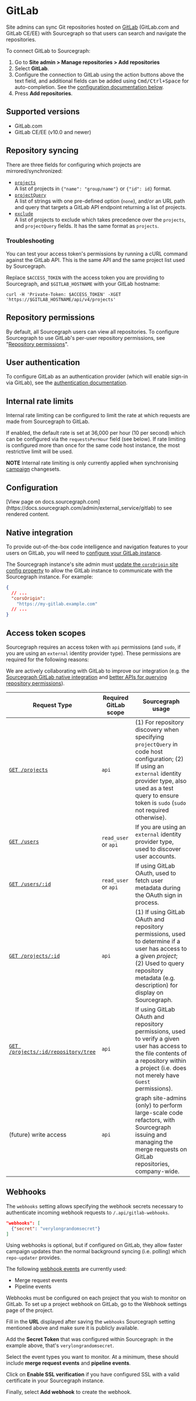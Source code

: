 # GitLab

Site admins can sync Git repositories hosted on [GitLab](https://gitlab.com) (GitLab.com and GitLab CE/EE) with Sourcegraph so that users can search and navigate the repositories.

To connect GitLab to Sourcegraph:

1. Go to **Site admin > Manage repositories > Add repositories**
1. Select **GitLab**.
1. Configure the connection to GitLab using the action buttons above the text field, and additional fields can be added using <kbd>Cmd/Ctrl+Space</kbd> for auto-completion. See the [configuration documentation below](#configuration).
1. Press **Add repositories**.

## Supported versions

- GitLab.com
- GitLab CE/EE (v10.0 and newer)

## Repository syncing

There are three fields for configuring which projects are mirrored/synchronized:

- [`projects`](gitlab.md#configuration)<br>A list of projects in `{"name": "group/name"}` or `{"id": id}` format.
- [`projectQuery`](gitlab.md#configuration)<br>A list of strings with one pre-defined option (`none`), and/or an URL path and query that targets a GitLab API endpoint returning a list of projects.
- [`exclude`](gitlab.md#configuration)<br>A list of projects to exclude which takes precedence over the `projects`, and `projectQuery` fields. It has the same format as `projects`.

### Troubleshooting

You can test your access token's permissions by running a cURL command against the GitLab API. This is the same API and the same project list used by Sourcegraph. 

Replace `$ACCESS_TOKEN` with the access token you are providing to Sourcegraph, and `$GITLAB_HOSTNAME` with your GitLab hostname:

```
curl -H 'Private-Token: $ACCESS_TOKEN' -XGET 'https://$GITLAB_HOSTNAME/api/v4/projects'
```

## Repository permissions

By default, all Sourcegraph users can view all repositories. To configure Sourcegraph to use
GitLab's per-user repository permissions, see "[Repository
permissions](../repo/permissions.md#gitlab)".

## User authentication

To configure GitLab as an authentication provider (which will enable sign-in via GitLab), see the
[authentication documentation](../auth/index.md#gitlab).

## Internal rate limits

Internal rate limiting can be configured to limit the rate at which requests are made from Sourcegraph to GitLab. 

If enabled, the default rate is set at 36,000 per hour (10 per second) which can be configured via the `requestsPerHour` field (see below). If rate limiting is configured more than once for the same code host instance, the most restrictive limit will be used.

**NOTE** Internal rate limiting is only currently applied when synchronising [campaign](../../user/campaigns/index.md) changesets.

## Configuration

<div markdown-func=jsonschemadoc jsonschemadoc:path="admin/external_service/gitlab.schema.json">[View page on docs.sourcegraph.com](https://docs.sourcegraph.com/admin/external_service/gitlab) to see rendered content.</div>

## Native integration

To provide out-of-the-box code intelligence and navigation features to your users on GitLab, you will need to [configure your GitLab instance](https://docs.gitlab.com/ee/integration/sourcegraph.html).

The Sourcegraph instance's site admin must [update the `corsOrigin` site config property](../config/site_config.md) to allow the GitLab instance to communicate with the Sourcegraph instance. For example:

```json
{
  // ...
  "corsOrigin":
    "https://my-gitlab.example.com"
  // ...
}
```

## Access token scopes

Sourcegraph requires an access token with `api` permissions (and `sudo`, if you are using an `external` identity provider type). These permissions are required for the following reasons:

We are actively collaborating with GitLab to improve our integration (e.g. the [Sourcegraph GitLab native integration](https://docs.gitlab.com/ee/integration/sourcegraph.html) and [better APIs for querying repository permissions](https://gitlab.com/gitlab-org/gitlab/issues/20532)).

| Request Type | Required GitLab scope | Sourcegraph usage |
|--------------|-----------------------|-------------------|
| [`GET /projects`](https://docs.gitlab.com/ee/api/projects.html#list-all-projects) | `api` | (1) For repository discovery when specifying `projectQuery` in code host configuration; (2) If using an `external` identity provider type, also used as a test query to ensure token is `sudo` (`sudo` not required otherwise). |
| [`GET /users`](https://docs.gitlab.com/ee/api/users.html#list-users) | `read_user` or `api` | If you are using an `external` identity provider type, used to discover user accounts. |
| [`GET /users/:id`](https://docs.gitlab.com/ee/api/users.html#single-user) | `read_user` or `api` | If using GitLab OAuth, used to fetch user metadata during the OAuth sign in process. |
| [`GET /projects/:id`](https://docs.gitlab.com/ee/api/projects.html#get-single-project) | `api` | (1) If using GitLab OAuth and repository permissions, used to determine if a user has access to a given _project_; (2) Used to query repository metadata (e.g. description) for display on Sourcegraph. |
| [`GET /projects/:id/repository/tree`](https://docs.gitlab.com/ee/api/repositories.html#list-repository-tree) | `api` | If using GitLab OAuth and repository permissions, used to verify a given user has access to the file contents of a repository within a project (i.e. does not merely have `Guest` permissions). |
| (future) write access | `api` | graph site-admins (only) to perform large-scale code refactors, with Sourcegraph issuing and managing the merge requests on GitLab repositories, company-wide. |

## Webhooks

The `webhooks` setting allows specifying the webhook secrets necessary to authenticate incoming webhook requests to `/.api/gitlab-webhooks`.

```json
"webhooks": [
  {"secret": "verylongrandomsecret"}
]
```

Using webhooks is optional, but if configured on GitLab, they allow faster campaign updates than the normal background syncing (i.e. polling) which `repo-updater` provides.

The following [webhook events](https://docs.gitlab.com/ee/user/project/integrations/webhooks.html) are currently used:

- Merge request events
- Pipeline events

Webhooks must be configured on each project that you wish to monitor on GitLab. To set up a project webhook on GitLab, go to the Webhook settings page of the project.

Fill in the **URL** displayed after saving the `webhooks` Sourcegraph setting mentioned above and make sure it is publicly available.

Add the **Secret Token** that was configured within Sourcegraph: in the example above, that's `verylongrandomsecret`.

Select the event types you want to monitor. At a minimum, these should include **merge request events** and **pipeline events**.

Click on **Enable SSL verification** if you have configured SSL with a valid certificate in your Sourcegraph instance.

Finally, select **Add webhook** to create the webhook.
